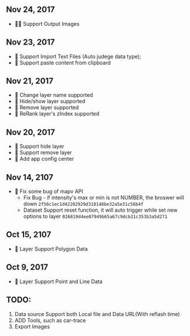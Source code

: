 ## Nov 24, 2017

* :tada::tada: Support Output Images

## Nov 23, 2017

* :tada: Support Import Text Files (Auto judege data type);
* :tada: Support paste content from clipboard

## Nov 21, 2017

* :tada: Change layer name supported
* :tada: Hide/show layer supported
* :tada: Remove layer supported
* :tada: ReRank layer's zIndex supported

## Nov 20, 2017

* :tada: Support hide layer
* :tada: Support remove layer
* :tada: Add app config center

## Nov 14, 2107

* :tada: Fix some bug of mapv API
    *  Fix Bug - if intensity's max or min is not NUMBER, the broswer will down `2f56c1ec1d42202929d310148be32a5e31c56b4f`
    *  Dataset Support reset function, it will auto trigger while set new options to layer `026819d4ee07949b65a67c9dcb11c353b3a5d271`


## Oct 15, 2107

* :tada: Layer Support Polygon Data

## Oct 9, 2017

* :tada: Layer Support Point and Line Data


## TODO:

1. Data source Support both Local file and Data URL(With reflash time)
2. ADD Tools, such as car-trace 
3. Export Images
